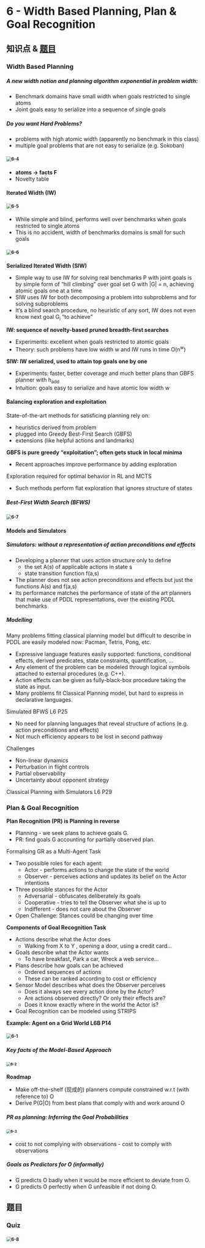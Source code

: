# 6 - Width Based Planning, Plan & Goal Recognition



## 知识点 & [题目](#题目)

### Width Based Planning

##### A new width notion and planning algorithm exponential in problem width:

* Benchmark domains have small width when goals restricted to single atoms
* Joint goals easy to serialize into a sequence of single goals

##### Do you want Hard Problems?

* problems with high atomic width (apparently no benchmark in this class)
* multiple goal problems that are not easy to serialize (e.g. Sokoban)

#### <img src="images/6/6-4.jpg" alt="6-4" style="zoom:80%;" />

* **atoms -> facts F**
* Novelty table



#### Iterated Width (IW)

#### <img src="images/6/6-5.jpg" alt="6-5" style="zoom:80%;" />

* While simple and blind, performs well over benchmarks when goals restricted to single atoms
* This is no accident, width of benchmarks domains is small for such goals

#### <img src="images/6/6-6.jpg" alt="6-6" style="zoom: 80%;" />

**Serialized Iterated Width (SIW)**

* Simple way to use IW for solving real benchmarks P with joint goals is by simple form of “hill climbing” over goal set G with |G| = n, achieving atomic goals one at a time
* SIW uses IW for both decomposing a problem into subproblems and for solving subproblems
* It’s a blind search procedure, no heuristic of any sort, IW does not even know next goal G<sub>i</sub> “to achieve”

**IW: sequence of novelty-based pruned breadth-first searches**

* Experiments: excellent when goals restricted to atomic goals
* Theory: such problems have low width w and IW runs in time O(n<sup>w</sup>)

**SIW: IW serialized, used to attain top goals one by one**

* Experiments: faster, better coverage and much better plans than GBFS planner with h<sub>add</sub>
* Intuition: goals easy to serialize and have atomic low width w



#### Balancing exploration and exploitation

State-of-the-art methods for satisficing planning rely on:

* heuristics derived from problem
* plugged into Greedy Best-First Search (GBFS)
* extensions (like helpful actions and landmarks)

**GBFS is pure greedy “exploitation”; often gets stuck in local minima**

* Recent approaches improve performance by adding exploration

Exploration required for optimal behavior in RL and MCTS

* Such methods perform flat exploration that ignores structure of states

##### Best-First Width Search (BFWS)

#### <img src="images/6/6-7.jpg" alt="6-7" style="zoom:80%;" />



#### Models and Simulators

##### Simulators: without a representation of action preconditions and effects

* Developing a planner that uses action structure only to define
  * the set A(s) of applicable actions in state s
  * state transition function f(a,s)
* The planner does not see action preconditions and effects but just the functions A(s) and f(a,s)
* Its performance matches the performance of state of the art planners that make use of PDDL representations, over the existing PDDL benchmarks

##### Modelling

Many problems fitting classical planning model but difficult to describe in PDDL are easily modeled now: Pacman, Tetris, Pong, etc.

* Expressive language features easily supported: functions, conditional effects, derived predicates, state constraints, quantification, ...
* Any element of the problem can be modeled through logical symbols attached to external procedures (e.g. C++).
* Action effects can be given as fully-black-box procedure taking the state as input.
* Many problems fit Classical Planning model, but hard to express in declarative languages.

Simulated BFWS	L6 P25

* No need for planning languages that reveal structure of actions (e.g. action preconditions and effects)
* Not much efficiency appears to be lost in second pathway

Challenges

* Non-linear dynamics
* Perturbation in flight controls
* Partial observability
* Uncertainty about opponent strategy

Classical Planning with Simulators	L6 P29





### Plan & Goal Recognition

**Plan Recognition (PR) is Planning in reverse**

* Planning - we seek plans to achieve goals G.
* PR: find goals G accounting for partially observed plan.

Formalising GR as a Multi-Agent Task

* Two possible roles for each agent:
  * Actor - performs actions to change the state of the world
  * Observer - perceives actions and updates its belief on the Actor intentions
* Three possible stances for the Actor
  * Adversarial - obfuscates deliberately its goals
  * Cooperative - tries to tell the Observer what she is up to
  * Indifferent - does not care about the Observer
* Open Challenge: Stances could be changing over time

**Components of Goal Recognition Task**

* Actions describe what the Actor does
  * Walking from X to Y , opening a door, using a credit card...
* Goals describe what the Actor wants
  * To have breakfast, Park a car, Wreck a web service...
* Plans describe how goals can be achieved
  * Ordered sequences of actions
  * These can be ranked according to cost or efficiency
* Sensor Model describes what does the Observer perceives
  * Does it always see every action done by the Actor?
  * Are actions observed directly? Or only their effects are?
  * Does it know exactly where in the world the Actor is?
* Goal Recognition can be modeled using STRIPS

**Example: Agent on a Grid World	L6B P14**

#### <img src="images/6/6-1.jpg" alt="6-1" style="zoom:80%;" />

##### **Key facts of the Model-Based Approach**

#### <img src="images/6/6-2.jpg" alt="6-2" style="zoom:67%;" />

**Roadmap**

* Make off-the-shelf (现成的) planners compute constrained w.r.t (with reference to) O
* Derive P(G|O) from best plans that comply with and work around O

##### **PR as planning: Inferring the Goal Probabilities**

#### <img src="images/6/6-3.jpg" alt="6-3" style="zoom: 67%;" />

* cost to not complying with observations - cost to comply with observations

##### Goals as Predictors for O (informally)

* G predicts O badly when it would be more efficient to deviate from O.
* G predicts O perfectly when G unfeasible if not doing O.



## 题目

### Quiz

#### <img src="images/6/6-8.jpg" alt="6-8" style="zoom: 80%;" />


